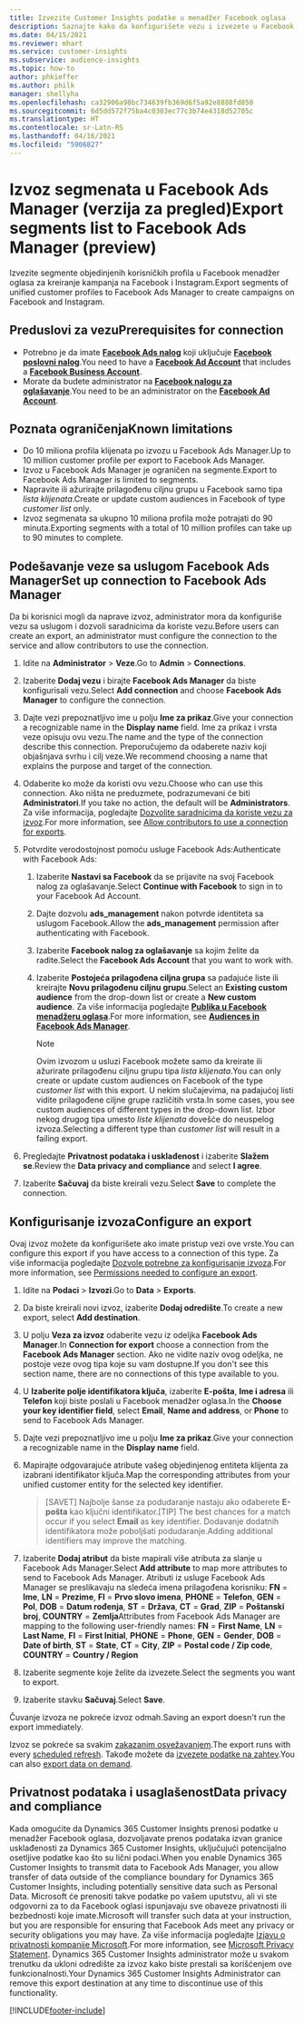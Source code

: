 ```yaml
---
title: Izvezite Customer Insights podatke u menadžer Facebook oglasa
description: Saznajte kako da konfigurišete vezu i izvezete u Facebook Ads Manager.
ms.date: 04/15/2021
ms.reviewer: mhart
ms.service: customer-insights
ms.subservice: audience-insights
ms.topic: how-to
author: phkieffer
ms.author: philk
manager: shellyha
ms.openlocfilehash: ca32906a98bc734639fb369d6f5a92e8888fd850
ms.sourcegitcommit: 6d5dd572f75ba4c0303ec77c3b74e4318d52705c
ms.translationtype: HT
ms.contentlocale: sr-Latn-RS
ms.lasthandoff: 04/16/2021
ms.locfileid: "5906827"
---
```

# <a name="export-segments-list-to-facebook-ads-manager-preview"></a><span data-ttu-id="a98a9-103">Izvoz segmenata u Facebook Ads Manager (verzija za pregled)</span><span class="sxs-lookup"><span data-stu-id="a98a9-103">Export segments list to Facebook Ads Manager (preview)</span></span>

<span data-ttu-id="a98a9-104">Izvezite segmente objedinjenih korisničkih profila u Facebook menadžer oglasa za kreiranje kampanja na Facebook i Instagram.</span><span class="sxs-lookup"><span data-stu-id="a98a9-104">Export segments of unified customer profiles to Facebook Ads Manager to create campaigns on Facebook and Instagram.</span></span>

## <a name="prerequisites-for-connection"></a><span data-ttu-id="a98a9-105">Preduslovi za vezu</span><span class="sxs-lookup"><span data-stu-id="a98a9-105">Prerequisites for connection</span></span>

- <span data-ttu-id="a98a9-106">Potrebno je da imate [**Facebook Ads nalog**](https://www.facebook.com/business/learn/lessons/step-by-step-ads-manager-account) koji uključuje [**Facebook poslovni nalog**](https://business.facebook.com/).</span><span class="sxs-lookup"><span data-stu-id="a98a9-106">You need to have a [**Facebook Ad Account**](https://www.facebook.com/business/learn/lessons/step-by-step-ads-manager-account) that includes a [**Facebook Business Account**](https://business.facebook.com/).</span></span>
- <span data-ttu-id="a98a9-107">Morate da budete administrator na [**Facebook nalogu za oglašavanje**](https://www.facebook.com/business/learn/lessons/step-by-step-ads-manager-account).</span><span class="sxs-lookup"><span data-stu-id="a98a9-107">You need to be an administrator on the [**Facebook Ad Account**](https://www.facebook.com/business/learn/lessons/step-by-step-ads-manager-account).</span></span>

## <a name="known-limitations"></a><span data-ttu-id="a98a9-108">Poznata ograničenja</span><span class="sxs-lookup"><span data-stu-id="a98a9-108">Known limitations</span></span>

- <span data-ttu-id="a98a9-109">Do 10 miliona profila klijenata po izvozu u Facebook Ads Manager.</span><span class="sxs-lookup"><span data-stu-id="a98a9-109">Up to 10 million customer profile per export to Facebook Ads Manager.</span></span>
- <span data-ttu-id="a98a9-110">Izvoz u Facebook Ads Manager je ograničen na segmente.</span><span class="sxs-lookup"><span data-stu-id="a98a9-110">Export to Facebook Ads Manager is limited to segments.</span></span>
- <span data-ttu-id="a98a9-111">Napravite ili ažurirajte prilagođenu ciljnu grupu u Facebook samo tipa *lista klijenata*.</span><span class="sxs-lookup"><span data-stu-id="a98a9-111">Create or update custom audiences in Facebook of type *customer list* only.</span></span>
- <span data-ttu-id="a98a9-112">Izvoz segmenata sa ukupno 10 miliona profila može potrajati do 90 minuta.</span><span class="sxs-lookup"><span data-stu-id="a98a9-112">Exporting segments with a total of 10 million profiles can take up to 90 minutes to complete.</span></span>

## <a name="set-up-connection-to-facebook-ads-manager"></a><span data-ttu-id="a98a9-113">Podešavanje veze sa uslugom Facebook Ads Manager</span><span class="sxs-lookup"><span data-stu-id="a98a9-113">Set up connection to Facebook Ads Manager</span></span>

<span data-ttu-id="a98a9-114">Da bi korisnici mogli da naprave izvoz, administrator mora da konfiguriše vezu sa uslugom i dozvoli saradnicima da koriste vezu.</span><span class="sxs-lookup"><span data-stu-id="a98a9-114">Before users can create an export, an administrator must configure the connection to the service and allow contributors to use the connection.</span></span>

1. <span data-ttu-id="a98a9-115">Idite na **Administrator** > **Veze**.</span><span class="sxs-lookup"><span data-stu-id="a98a9-115">Go to **Admin** > **Connections**.</span></span>

1. <span data-ttu-id="a98a9-116">Izaberite **Dodaj vezu** i birajte **Facebook Ads Manager** da biste konfigurisali vezu.</span><span class="sxs-lookup"><span data-stu-id="a98a9-116">Select **Add connection** and choose **Facebook Ads Manager** to configure the connection.</span></span>

1. <span data-ttu-id="a98a9-117">Dajte vezi prepoznatljivo ime u polju **Ime za prikaz**.</span><span class="sxs-lookup"><span data-stu-id="a98a9-117">Give your connection a recognizable name in the **Display name** field.</span></span> <span data-ttu-id="a98a9-118">Ime za prikaz i vrsta veze opisuju ovu vezu.</span><span class="sxs-lookup"><span data-stu-id="a98a9-118">The name and the type of the connection describe this connection.</span></span> <span data-ttu-id="a98a9-119">Preporučujemo da odaberete naziv koji objašnjava svrhu i cilj veze.</span><span class="sxs-lookup"><span data-stu-id="a98a9-119">We recommend choosing a name that explains the purpose and target of the connection.</span></span>

1. <span data-ttu-id="a98a9-120">Odaberite ko može da koristi ovu vezu.</span><span class="sxs-lookup"><span data-stu-id="a98a9-120">Choose who can use this connection.</span></span> <span data-ttu-id="a98a9-121">Ako ništa ne preduzmete, podrazumevani će biti **Administratori**.</span><span class="sxs-lookup"><span data-stu-id="a98a9-121">If you take no action, the default will be **Administrators**.</span></span> <span data-ttu-id="a98a9-122">Za više informacija, pogledajte [Dozvolite saradnicima da koriste vezu za izvoz](connections.md#allow-contributors-to-use-a-connection-for-exports).</span><span class="sxs-lookup"><span data-stu-id="a98a9-122">For more information, see [Allow contributors to use a connection for exports](connections.md#allow-contributors-to-use-a-connection-for-exports).</span></span>

1. <span data-ttu-id="a98a9-123">Potvrdite verodostojnost pomoću usluge Facebook Ads:</span><span class="sxs-lookup"><span data-stu-id="a98a9-123">Authenticate with Facebook Ads:</span></span> 

   1. <span data-ttu-id="a98a9-124">Izaberite **Nastavi sa Facebook** da se prijavite na svoj Facebook nalog za oglašavanje.</span><span class="sxs-lookup"><span data-stu-id="a98a9-124">Select **Continue with Facebook** to sign in to your Facebook Ad Account.</span></span>

   1. <span data-ttu-id="a98a9-125">Dajte dozvolu **ads_management** nakon potvrde identiteta sa uslugom Facebook.</span><span class="sxs-lookup"><span data-stu-id="a98a9-125">Allow the **ads_management** permission after authenticating with Facebook.</span></span>

   1. <span data-ttu-id="a98a9-126">Izaberite **Facebook nalog za oglašavanje** sa kojim želite da radite.</span><span class="sxs-lookup"><span data-stu-id="a98a9-126">Select the **Facebook Ads Account** that you want to work with.</span></span>

   1. <span data-ttu-id="a98a9-127">Izaberite **Postojeća prilagođena ciljna grupa** sa padajuće liste ili kreirajte **Novu prilagođenu ciljnu grupu**.</span><span class="sxs-lookup"><span data-stu-id="a98a9-127">Select an **Existing custom audience** from the drop-down list or create a **New custom audience**.</span></span> <span data-ttu-id="a98a9-128">Za više informacija pogledajte [**Publika u Facebook menadžeru oglasa**](https://www.facebook.com/business/help/744354708981227?id=2469097953376494).</span><span class="sxs-lookup"><span data-stu-id="a98a9-128">For more information, see [**Audiences in Facebook Ads Manager**](https://www.facebook.com/business/help/744354708981227?id=2469097953376494).</span></span>
      > [!NOTE]
      > <span data-ttu-id="a98a9-129">Ovim izvozom u usluzi Facebook možete samo da kreirate ili ažurirate prilagođenu ciljnu grupu tipa *lista klijenata*.</span><span class="sxs-lookup"><span data-stu-id="a98a9-129">You can only create or update custom audiences on Facebook of the type *customer list* with this export.</span></span> <span data-ttu-id="a98a9-130">U nekim slučajevima, na padajućoj listi vidite prilagođene ciljne grupe različitih vrsta.</span><span class="sxs-lookup"><span data-stu-id="a98a9-130">In some cases, you see custom audiences of different types in the drop-down list.</span></span> <span data-ttu-id="a98a9-131">Izbor nekog drugog tipa umesto *liste klijenata* dovešće do neuspelog izvoza.</span><span class="sxs-lookup"><span data-stu-id="a98a9-131">Selecting a different type than *customer list* will result in a failing export.</span></span> 

1. <span data-ttu-id="a98a9-132">Pregledajte **Privatnost podataka i usklađenost** i izaberite **Slažem se**.</span><span class="sxs-lookup"><span data-stu-id="a98a9-132">Review the **Data privacy and compliance** and select **I agree**.</span></span>

1. <span data-ttu-id="a98a9-133">Izaberite **Sačuvaj** da biste kreirali vezu.</span><span class="sxs-lookup"><span data-stu-id="a98a9-133">Select **Save** to complete the connection.</span></span>

## <a name="configure-an-export"></a><span data-ttu-id="a98a9-134">Konfigurisanje izvoza</span><span class="sxs-lookup"><span data-stu-id="a98a9-134">Configure an export</span></span>

<span data-ttu-id="a98a9-135">Ovaj izvoz možete da konfigurišete ako imate pristup vezi ove vrste.</span><span class="sxs-lookup"><span data-stu-id="a98a9-135">You can configure this export if you have access to a connection of this type.</span></span> <span data-ttu-id="a98a9-136">Za više informacija pogledajte [Dozvole potrebne za konfigurisanje izvoza](export-destinations.md#set-up-a-new-export).</span><span class="sxs-lookup"><span data-stu-id="a98a9-136">For more information, see [Permissions needed to configure an export](export-destinations.md#set-up-a-new-export).</span></span>

1. <span data-ttu-id="a98a9-137">Idite na **Podaci** > **Izvozi**.</span><span class="sxs-lookup"><span data-stu-id="a98a9-137">Go to **Data** > **Exports**.</span></span>

1. <span data-ttu-id="a98a9-138">Da biste kreirali novi izvoz, izaberite **Dodaj odredište**.</span><span class="sxs-lookup"><span data-stu-id="a98a9-138">To create a new export, select **Add destination**.</span></span> 

1. <span data-ttu-id="a98a9-139">U polju **Veza za izvoz** odaberite vezu iz odeljka **Facebook Ads Manager**.</span><span class="sxs-lookup"><span data-stu-id="a98a9-139">In **Connection for export** choose a connection from the **Facebook Ads Manager** section.</span></span> <span data-ttu-id="a98a9-140">Ako ne vidite naziv ovog odeljka, ne postoje veze ovog tipa koje su vam dostupne.</span><span class="sxs-lookup"><span data-stu-id="a98a9-140">If you don't see this section name, there are no connections of this type available to you.</span></span>

1. <span data-ttu-id="a98a9-141">U **Izaberite polje identifikatora ključa**, izaberite **E-pošta**, **Ime i adresa** ili **Telefon** koji biste poslali u Facebook menadžer oglasa.</span><span class="sxs-lookup"><span data-stu-id="a98a9-141">In the **Choose your key identifier field**, select **Email**, **Name and address**, or **Phone** to send to Facebook Ads Manager.</span></span> 

1. <span data-ttu-id="a98a9-142">Dajte vezi prepoznatljivo ime u polju **Ime za prikaz**.</span><span class="sxs-lookup"><span data-stu-id="a98a9-142">Give your connection a recognizable name in the **Display name** field.</span></span>

1. <span data-ttu-id="a98a9-143">Mapirajte odgovarajuće atribute vašeg objedinjenog entiteta klijenta za izabrani identifikator ključa.</span><span class="sxs-lookup"><span data-stu-id="a98a9-143">Map the corresponding attributes from your unified customer entity for the selected key identifier.</span></span>
   > <span data-ttu-id="a98a9-144">[SAVET] Najbolje šanse za podudaranje nastaju ako odaberete **E-pošta** kao ključni identifikator.</span><span class="sxs-lookup"><span data-stu-id="a98a9-144">[TIP] The best chances for a match occur if you select **Email** as key identifier.</span></span> <span data-ttu-id="a98a9-145">Dodavanje dodatnih identifikatora može poboljšati podudaranje.</span><span class="sxs-lookup"><span data-stu-id="a98a9-145">Adding additional identifiers may improve the matching.</span></span>

1. <span data-ttu-id="a98a9-146">Izaberite **Dodaj atribut** da biste mapirali više atributa za slanje u Facebook Ads Manager.</span><span class="sxs-lookup"><span data-stu-id="a98a9-146">Select **Add attribute** to map more attributes to send to Facebook Ads Manager.</span></span> <span data-ttu-id="a98a9-147">Atributi iz usluge Facebook Ads Manager se preslikavaju na sledeća imena prilagođena korisniku: **FN** = **Ime**, **LN** = **Prezime**, **FI** = **Prvo slovo imena**, **PHONE** = **Telefon**, **GEN** = **Pol**, **DOB** = **Datum rođenja**, **ST** = **Država**, **CT** = **Grad**, **ZIP** = **Poštanski broj**, **COUNTRY** = **Zemlja**</span><span class="sxs-lookup"><span data-stu-id="a98a9-147">Attributes from Facebook Ads Manager are mapping to the following user-friendly names: **FN** = **First Name**, **LN** = **Last Name**, **FI** = **First Initial**, **PHONE** = **Phone**, **GEN** = **Gender**, **DOB** = **Date of birth**, **ST** = **State**, **CT** = **City**, **ZIP** = **Postal code / Zip code**, **COUNTRY** = **Country / Region**</span></span>

1. <span data-ttu-id="a98a9-148">Izaberite segmente koje želite da izvezete.</span><span class="sxs-lookup"><span data-stu-id="a98a9-148">Select the segments you want to export.</span></span>

1. <span data-ttu-id="a98a9-149">Izaberite stavku **Sačuvaj**.</span><span class="sxs-lookup"><span data-stu-id="a98a9-149">Select **Save**.</span></span>

<span data-ttu-id="a98a9-150">Čuvanje izvoza ne pokreće izvoz odmah.</span><span class="sxs-lookup"><span data-stu-id="a98a9-150">Saving an export doesn't run the export immediately.</span></span>

<span data-ttu-id="a98a9-151">Izvoz se pokreće sa svakim [zakazanim osvežavanjem](system.md#schedule-tab).</span><span class="sxs-lookup"><span data-stu-id="a98a9-151">The export runs with every [scheduled refresh](system.md#schedule-tab).</span></span> <span data-ttu-id="a98a9-152">Takođe možete da [izvezete podatke na zahtev](export-destinations.md#run-exports-on-demand).</span><span class="sxs-lookup"><span data-stu-id="a98a9-152">You can also [export data on demand](export-destinations.md#run-exports-on-demand).</span></span> 

## <a name="data-privacy-and-compliance"></a><span data-ttu-id="a98a9-153">Privatnost podataka i usaglašenost</span><span class="sxs-lookup"><span data-stu-id="a98a9-153">Data privacy and compliance</span></span>

<span data-ttu-id="a98a9-154">Kada omogućite da Dynamics 365 Customer Insights prenosi podatke u menadžer Facebook oglasa, dozvoljavate prenos podataka izvan granice usklađenosti za Dynamics 365 Customer Insights, uključujući potencijalno osetljive podatke kao što su lični podaci.</span><span class="sxs-lookup"><span data-stu-id="a98a9-154">When you enable Dynamics 365 Customer Insights to transmit data to Facebook Ads Manager, you allow transfer of data outside of the compliance boundary for Dynamics 365 Customer Insights, including potentially sensitive data such as Personal Data.</span></span> <span data-ttu-id="a98a9-155">Microsoft će prenositi takve podatke po vašem uputstvu, ali vi ste odgovorni za to da Facebook oglasi ispunjavaju sve obaveze privatnosti ili bezbednosti koje imate.</span><span class="sxs-lookup"><span data-stu-id="a98a9-155">Microsoft will transfer such data at your instruction, but you are responsible for ensuring that Facebook Ads meet any privacy or security obligations you may have.</span></span> <span data-ttu-id="a98a9-156">Za više informacija pogledajte [Izjavu o privatnosti kompanije Microsoft](https://go.microsoft.com/fwlink/?linkid=396732).</span><span class="sxs-lookup"><span data-stu-id="a98a9-156">For more information, see [Microsoft Privacy Statement](https://go.microsoft.com/fwlink/?linkid=396732).</span></span>
<span data-ttu-id="a98a9-157">Dynamics 365 Customer Insights administrator može u svakom trenutku da ukloni odredište za izvoz kako biste prestali sa korišćenjem ove funkcionalnosti.</span><span class="sxs-lookup"><span data-stu-id="a98a9-157">Your Dynamics 365 Customer Insights Administrator can remove this export destination at any time to discontinue use of this functionality.</span></span>


[!INCLUDE[footer-include](../includes/footer-banner.md)]
